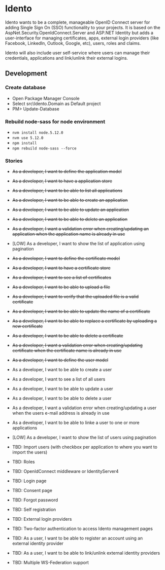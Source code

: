 # Idento

Idento wants to be a complete, manageable OpenID Connect server for adding Single Sign On (SSO) functionality to your projects. It is based on the AspNet.Security.OpenIdConnect.Server and ASP.NET Identity but adds a user-interface for managing certificates, apps, external login providers (like Facebook, LinkedIn, Outlook, Google, etc), users, roles and claims.

Idento will also include user self-service where users can manage their credentials, applications and link/unlink their external logins.

## Development

### Create database

- Open Package Manager Console
- Select src\Idento.Domain as Default project
- PM> Update-Database

### Rebuild node-sass for node environment

- `nvm install node.5.12.0`
- `nvm use 5.12.0`
- `npm install`
- `npm rebuild node-sass --force`

### Stories

- ~~As a developer, I want to define the application model~~
- ~~As a developer, I want to have a application store~~
- ~~As a developer, I want to be able to list all applications~~
- ~~As a developer, I want to be able to create an application~~
- ~~As a developer, I want to be able to update an application~~
- ~~As a developer, I want to be able to delete an application~~
- ~~As a developer, I want a validation error when creating/updating an application when the application name is already in use~~
- [LOW] As a developer, I want to show the list of application using pagination

- ~~As a developer, I want to define the certificate model~~
- ~~As a developer, I want to have a certificate store~~
- ~~As a developer, I want to see a list of certificates~~
- ~~As a developer, I want to be able to upload a file~~
- ~~As a developer, I want to verify that the uploaded file is a valid certificate~~
- ~~As a developer, I want to be able to update the name of a certificate~~
- ~~As a developer, I want to be able to replace a certificate by uploading a new certificate~~
- ~~As a developer, I want to be able to delete a certificate~~
- ~~As a developer, I want a validation error when creating/updating certificate when the certificate name is already in use~~

- ~~As a developer, I want to define the user model~~
- As a developer, I want to be able to create a user
- As a developer, I want to see a list of all users
- As a developer, I want to be able to update a user
- As a developer, I want to be able to delete a user
- As a developer, I want a validation error when creating/updating a user when the users e-mail address is already in use
- As a developer, I want to be able to linke a user to one or more applications
- [LOW] As a developer, I want to show the list of users using pagination

- TBD: Import users (with checkbox per application to where you want to import the users)

- TBD: Roles

- TBD: OpenIdConnect middleware or IdentityServer4

- TBD: Login page

- TBD: Consent page

- TBD: Forgot password

- TBD: Self registration

- TBD: External login providers

- TBD: Two-factor authentication to access Idento management pages

- TBD: As a user, I want to be able to register an account using an external identity provider

- TBD: As a user, I want to be able to link/unlink external identity providers

- TBD: Multiple WS-Federation support
